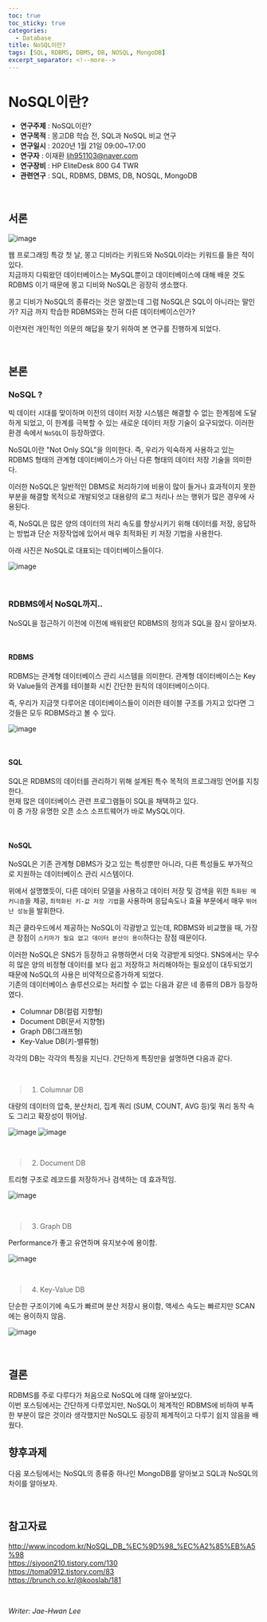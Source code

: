 ```yaml
---
toc: true
toc_sticky: true
categories:
  - Database
title: NoSQL이란?
tags: [SQL, RDBMS, DBMS, DB, NOSQL, MongoDB]
excerpt_separator: <!--more-->
---
```

# NoSQL이란?
<!--more-->
* **연구주제** : NoSQL이란?
* **연구목적** : 몽고DB 학습 전, SQL과 NoSQL 비교 연구
* **연구일시** : 2020년 1월 21일 09:00~17:00
* **연구자** : 이재환 <ljh951103@naver.com>
* **연구장비** : HP EliteDesk 800 G4 TWR
* **관련연구** : SQL, RDBMS, DBMS, DB, NOSQL, MongoDB

<br/>

## 서론

![image](https://user-images.githubusercontent.com/57826388/72822043-c5e32900-3cb4-11ea-8687-ff47565e7504.png)

웹 프로그래밍 특강 첫 날, 몽고 디비라는 키워드와 NoSQL이라는 키워드를 들은 적이 있다.  
지금까지 다뤄왔던 데이터베이스는 MySQL뿐이고 데이터베이스에 대해 배운 것도 RDBMS 이기 때문에 몽고 디비와 NoSQL은 굉장히 생소했다.  

몽고 디비가 NoSQL의 종류라는 것은 알겠는데 그럼 NoSQL은 SQL이 아니라는 말인가? 지금 까지 학습한 RDBMS와는 전혀 다른 데이터베이스인가?   

이런저런 개인적인 의문의 해답을 찾기 위하여 본 연구를 진행하게 되었다.

<br/>

## 본론

### **NoSQL ?**

빅 데이터 시대를 맞이하며 이전의 데이터 저장 시스템은 해결할 수 없는 한계점에 도달하게 되었고, 이 한계를 극복할 수 있는 새로운 데이터 저장 기술이 요구되었다. 이러한 환경 속에서 `NoSQL`이 등장하였다.

NoSQL이란 "Not Only SQL"을 의미한다. 즉, 우리가 익숙하게 사용하고 있는 RDBMS 형태의 관계형 데이터베이스가 아닌 다른 형태의 데이터 저장 기술을 의미한다.  

이러한 NoSQL은 일반적인 DBMS로 처리하기에 비용이 많이 들거나 효과적이지 못한 부분을 해결할 목적으로 개발되엇고 대용량의 로그 처리나 쓰는 행위가 많은 경우에 사용된다.

즉, NoSQL은 많은 양의 데이터의 처리 속도를 향상시키기 위해 데이터를 저장, 응답하는 방법과 단순 저장작업에 있어서 매우 최적화된 키 저장 기법을 사용한다.

아래 사진은 NoSQL로 대표되는 데이터베이스들이다.

![image](https://user-images.githubusercontent.com/57826388/72821958-9cc29880-3cb4-11ea-9bf0-fd7b010ca5ed.png)


<br/>

### **RDBMS에서 NoSQL까지..**

NoSQL을 접근하기 이전에 이전에 배워왔던 RDBMS의 정의과 SQL을 잠시 알아보자.

<br/>

#### RDBMS

RDBMS는 관계형 데이터베이스 관리 시스템을 의미한다. 관계형 데이터베이스는 Key와 Value들의 관계를 테이블화 시킨 간단한 원칙의 데이터베이스이다.

즉, 우리가 지금껏 다루어온 데이터베이스들이 이러한 테이블 구조를 가지고 있다면 그것들은 모두 RDBMS라고 볼 수 있다.

![image](https://user-images.githubusercontent.com/57826388/72822941-46565980-3cb6-11ea-9537-8d629a4fdb05.png)

<br/>

#### SQL

SQL은 RDBMS의 데이터를 관리하기 위해 설계된 특수 목적의 프로그래밍 언어를 지칭한다.  
현재 많은 데이터베이스 관련 프로그램들이 SQL을 채택하고 있다.  
이 중 가장 유명한 오픈 소스 소프트웨어가 바로 MySQL이다.

<br/>

#### NoSQL

NoSQL은 기존 관계형 DBMS가 갖고 있는 특성뿐만 아니라, 다른 특성들도 부가적으로 지원하는 데이터베이스 관리 시스템이다.  

위에서 설명했듯이, 다른 데이터 모델을 사용하고 데이터 저장 및 검색을 위한 `특화된 메커니즘`을 제공, `최적화된 키-값 저장 기법`을 사용하며 응답속도나 효율 부문에서 매우 `뛰어난 성능`을 발휘한다.

최근 클라우드에서 제공하는 NoSQL이 각광받고 있는데, RDBMS와 비교했을 때, 가장 큰 장점이 `스키마가 필요 없고 데이터 분산이 용이`하다는 장점 때문이다.

이러한 NoSQL은 SNS가 등장하고 유행하면서 더욱 각광받게 되엇다. SNS에서는 무수히 많은 양의 비정형 데이터를 보다 쉽고 저장하고 처리해야하는 필요성이 대두되었기 때문에 NoSQL의 사용은 비약적으로증가하게 되었다.  
기존의 데이터베이스 솔루션으로는 처리할 수 없는 다음과 같은 네 종류의 DB가 등장하였다.

- Columnar DB(컬럼 지향형)
- Document DB(문서 지향형)
- Graph DB(그래프형)
- Key-Value DB(키-밸류형)

각각의 DB는 각각의 특징을 지닌다. 간단하게 특징만을 설명하면 다음과 같다.

<br/>

> 1. Columnar DB  

대량의 데이터의 압축, 분산처리, 집계 쿼리 (SUM, COUNT, AVG 등)및 쿼리 동작 속도 그리고 확장성이 뛰어남.

![image](https://user-images.githubusercontent.com/57826388/72824922-73f0d200-3cb9-11ea-8924-ae5220fbbbad.png)
![image](https://user-images.githubusercontent.com/57826388/72824930-76ebc280-3cb9-11ea-9048-8fa022e2a5a4.png)

<br/>

> 2. Document DB

트리형 구조로 레코드를 저장하거나 검색하는 데 효과적임.

![image](https://user-images.githubusercontent.com/57826388/72824732-1b213980-3cb9-11ea-8cd0-927c6d668d6b.png)

<br/>

> 3. Graph DB

Performance가 좋고 유연하며 유지보수에 용이함.

![image](https://user-images.githubusercontent.com/57826388/72824750-270cfb80-3cb9-11ea-8856-05504d4b8e7c.png)

<br/>

> 4. Key-Value DB

단순한 구조이기에 속도가 빠르며 분산 저장시 용이함, 액세스 속도는 빠르지만 SCAN에는 용이하지 않음.

![image](https://user-images.githubusercontent.com/57826388/72824766-2f653680-3cb9-11ea-8c6d-bdbc73d85957.png)

<br/>

## 결론

RDBMS를 주로 다루다가 처음으로 NoSQL에 대해 알아보았다.  
이번 포스팅에서는 간단하게 다루었지만, NoSQL이 체계적인 RDBMS에 비하여 부족한 부분이 많은 것이라 생각했지만 NoSQL도 굉장히 체계적이고 다루기 쉽지 않음을 배웠다.  

## 향후과제

다음 포스팅에서는 NoSQL의 종류중 하나인 MongoDB를 알아보고 SQL과 NoSQL의 차이를 알아보자.

<br/>

## 참고자료

<http://www.incodom.kr/NoSQL_DB_%EC%9D%98_%EC%A2%85%EB%A5%98>  
<https://siyoon210.tistory.com/130>  
<https://toma0912.tistory.com/83>  
<https://brunch.co.kr/@kooslab/181>  

<br/>

*Writer: Jae-Hwan Lee*





